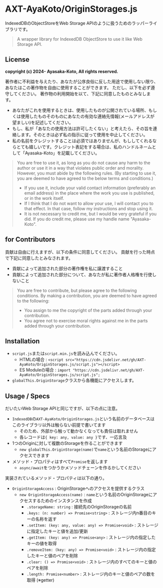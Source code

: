 # AXT-AyaKoto/OriginStorages.js

IndexedDBのObjectStoreをWeb Storage APIのように扱うためのラッパーライブラリです。

> A wrapper library for IndexedDB ObjectStore to use it like Web Storage API.

## License

**copyright (c) 2024- Ayasaka-Koto, All rights reserved.**

著作者に不利益を与えたり、あなたが公序良俗に反した用途で使用しない限り、あなたはこの著作物を自由に使用することができます。
ただし、以下を必ず遵守してください。
著作物の利用開始を以て、下記に同意したものとみなします。
- あなたがこれを使用するときは、使用したものが公開されている場所、もしくは使用したものそのものにあなたの有効な連絡先情報(メールアドレスが望ましい)を記述してください。
- もし、私が「あなたの使用方法は許可したくない」と考えたら、その旨を連絡します。そのときは必ず私の指示に従って使用を中止してください。
- 私の名前をクレジットすることは必須ではありませんが、もししてくれるならとても嬉しいです。クレジット表記をする場合は、私のハンドルネームとして「Ayasaka-Koto」を記載してください。

> You are free to use it, as long as you do not cause any harm to the author or use it in a way that violates public order and morality.
> However, you must abide by the following rules.
> (By starting to use it, you are deemed to have agreed to the below terms and conditions.)
> - If you use it, include your valid contact information (preferably an email address) in the place where the work you use is published, or in the work itself.
> - If I think that I do not want to allow your use, I will contact you to that effect. In that case, follow my instructions and stop using it.
> -  It is not necessary to credit me, but I would be very grateful if you did. If you do credit me, please use my handle name "Ayasaka-Koto".

## for Contributors

貢献は自由に行えますが、以下の条件に同意してください。
貢献を行った時点で下記に同意したとみなされます。
- 貢献によって追加された部分の著作権を私に譲渡すること
- 貢献によって追加された部分について、あなたが私に著作者人格権を行使しないこと

> You are free to contribute, but please agree to the following conditions.
> By making a contribution, you are deemed to have agreed to the following:
> - You assign to me the copyright of the parts added through your contribution.
> - You agree not to exercise moral rights against me in the parts added through your contribution.

## Installation

- `script.js`または`script.min.js`を読み込んでください。
    - HTMLの場合 : `<script src="https://cdn.jsdelivr.net/gh/AXT-AyaKoto/OriginStorages.js/script.js"></script>`
    - ES Moduleの場合 : `import "https://cdn.jsdelivr.net/gh/AXT-AyaKoto/OriginStorages.js/script.js";`
- `globalThis.OriginStorage`クラスから各機能にアクセスします。

## Usage / Specs

だいたいWeb Storage APIと同じですが、以下の点に注意。

- `IndexedDB`の`AXT-AyaKoto/OriginStorages.js`という名前のデータベースはこのライブラリ以外は触らない前提で書いてます
    - そのため、外部から触って動かなくなっても責任は取れません
    - 各レコードは`{ key: any, value: any }`です、一応言及
- 1つのOriginに対して複数のStorageを作ることができます
    - `new globalThis.OriginStorage(name)`で`name`という名前のStorageにアクセスできます
- メソッド・プロパティはすべて`Promise`を返します
    - `async/await`をつかうかメソッドチェーンを作るかしてください

実装されているメソッド・プロパティは以下の通り。

- `OriginStorageAccess` : OriginStorageへのアクセスを提供するクラス
    - `new OriginStorageAccess(name)` : `name`という名前のOriginStorageにアクセスするためのインスタンスを作成
        - `.storageName: string` : 接続先のOriginStorageの名前
        - `.keys: (n: number) => Promise<string>` : ストレージ内n番目のキーの名称を返す
        - `.setItem: (key: any, value: any) => Promise<void>` : ストレージに指定したキーと値を追加/更新
        - `.getItem: (key: any) => Promise<any>` : ストレージ内の指定したキーの値を取得
        - `.removeItem: (key: any) => Promise<void>` : ストレージ内の指定したキーと値のペアを削除
        - `.clear: () => Promise<void>` : ストレージ内のすべてのキーと値のペアを削除
        - `.length: Promise<number>` : ストレージ内のキーと値のペアの数を取得 (※getter)

